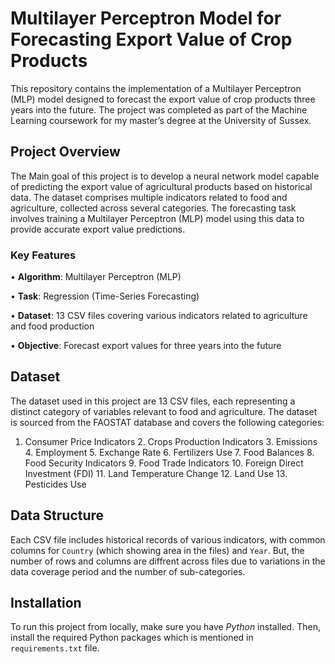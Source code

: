 # Multilayer Perceptron Model for Forecasting Export Value of Crop Products

This repository contains the implementation of a Multilayer Perceptron (MLP) model designed to 
forecast the export value of crop products three years into the future. 
The project was completed as part of the Machine Learning coursework for my master’s degree at the University of Sussex.


## Project Overview
The Main goal of this project is to develop a neural network model capable of predicting the export value of
agricultural products based on historical data. The dataset comprises multiple indicators related to 
food and agriculture, collected across several categories. The forecasting task involves training 
a Multilayer Perceptron (MLP) model using this data to provide accurate export value predictions.

### Key Features

•	**Algorithm**: Multilayer Perceptron (MLP)

•	**Task**: Regression (Time-Series Forecasting)

•	**Dataset**: 13 CSV files covering various indicators related to agriculture and food production

•	**Objective**: Forecast export values for three years into the future


## Dataset

The dataset used in this project are 13 CSV files, each representing a 
distinct category of variables relevant to food and agriculture. 
The dataset is sourced from the FAOSTAT database and covers the following categories:

  1.	Consumer Price Indicators
	2.	Crops Production Indicators
	3.	Emissions
	4.	Employment
	5.	Exchange Rate
	6.	Fertilizers Use
	7.	Food Balances
	8.	Food Security Indicators
	9.	Food Trade Indicators
	10.	Foreign Direct Investment (FDI)
	11.	Land Temperature Change
	12.	Land Use
	13.	Pesticides Use


## Data Structure

Each CSV file includes historical records of various indicators, 
with common columns for `Country` (which showing area in the files) and `Year`. But, 
the number of rows and columns are diffrent across files due to 
variations in the data coverage period and the number of sub-categories.

## Installation

To run this project from locally, make sure you have _Python_ installed. Then, install the required Python packages which 
is mentioned in `requirements.txt` file. 









